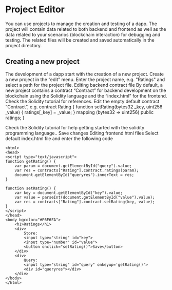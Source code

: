 # Project Editor

You can use projects to manage the creation and testing of a dapp. The project will contain data related to both backend and frontend as well as the data related to your scenarios (blockchain interaction) for debugging and testing. The related files will be created and saved automatically in the project directory.

## Creating a new project

The development of a dapp start with the creation of a new project.
Create a new project in the “edit” menu. Enter the project name, e.g. "Ratings" and select a path for the project file.
Editing backend contract file 
By default, a new project contains a contract “Contract” for backend development on the blockchain using the Solidity language and the “index.html” for the frontend. Check the Solidity tutorial for references. 
Edit the empty default contract “Contract”, e.g. 
   contract Rating {
        function setRating(bytes32 _key, uint256 _value) {
            ratings[_key] = _value;
        }
        mapping (bytes32 => uint256) public ratings;
    }

Check the Solidity tutorial for help getting started with the solidity programming language..
Save changes
Editing frontend html files
Select default index.html file and enter the following code
   <!doctype>
    <html>
    <head>
    <script type="text/javascript">
    function getRating() {
        var param = document.getElementById("query").value;
        var res = contracts["Rating"].contract.ratings(param);
        document.getElementById("queryres").innerText = res;
    }

    function setRating() {
        var key = document.getElementById("key").value;
        var value = parseInt(document.getElementById("value").value);
        var res = contracts["Rating"].contract.setRating(key, value);
    }
    </script>
    </head>
    <body bgcolor="#E6E6FA">
        <h1>Ratings</h1>
        <div>
            Store:
            <input type="string" id="key">
            <input type="number" id="value">
            <button onclick="setRating()">Save</button>
        </div>
        <div>
            Query:
            <input type="string" id="query" onkeyup='getRating()'>
            <div id="queryres"></div>
        </div>
    </body>
    </html>



